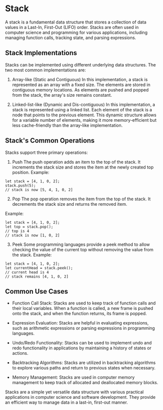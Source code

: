 # Stack
A stack is a fundamental data structure that stores a collection of data values in a Last-In, First-Out (LIFO) order. Stacks are often used in computer science and programming for various applications, including managing function calls, tracking state, and parsing expressions.

## Stack Implementations
Stacks can be implemented using different underlying data structures. The two most common implementations are:

1. Array-like (Static and Contiguous)
In this implementation, a stack is represented as an array with a fixed size. The elements are stored in contiguous memory locations. As elements are pushed and popped from the stack, the array's size remains constant.

2. Linked-list-like (Dynamic and Dis-contiguous)
In this implementation, a stack is represented using a linked list. Each element of the stack is a node that points to the previous element. This dynamic structure allows for a variable number of elements, making it more memory-efficient but less cache-friendly than the array-like implementation.

## Stack's Common Operations
Stacks support three primary operations:

1. Push
The push operation adds an item to the top of the stack. It increments the stack size and stores the item at 
the newly created top position.
Example:
```
let stack = [4, 1, 0, 2];
stack.push(5);
// stack is now [5, 4, 1, 0, 2]
```
2. Pop
The pop operation removes the item from the top of the stack. It decrements the stack size and returns the removed item.

Example:
```
let stack = [4, 1, 0, 2];
let top = stack.pop();
// top is 4
// stack is now [1, 0, 2]
```
3. Peek
Some programming languages provide a peek method to allow checking the value of the current top without removing the value from the stack.
Example:
```
let stack = [4, 1, 0, 2];
let currentHead = stack.peek();
// current head is 4
// stack remains [4, 1, 0, 2]
```
## Common Use Cases
- Function Call Stack: Stacks are used to keep track of function calls and their local variables. When a function is called, a new frame is pushed onto the stack, and when the function returns, its frame is popped.

- Expression Evaluation: Stacks are helpful in evaluating expressions, such as arithmetic expressions or parsing expressions in programming languages.

- Undo/Redo Functionality: Stacks can be used to implement undo and redo functionality in applications by maintaining a history of states or actions.

- Backtracking Algorithms: Stacks are utilized in backtracking algorithms to explore various paths and return to previous states when necessary.

- Memory Management: Stacks are used in computer memory management to keep track of allocated and deallocated memory blocks.

Stacks are a simple yet versatile data structure with various practical applications in computer science and software development. They provide an efficient way to manage data in a last-in, first-out manner.
